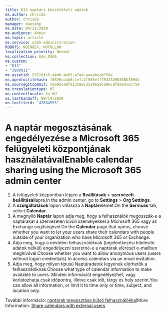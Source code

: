 ```yaml
---
title: 613 naptári közzétételi adatok
ms.author: chrisda
author: chrisda
manager: dansimp
ms.date: 04/21/2020
ms.audience: Admin
ms.topic: article
ms.service: o365-administration
ROBOTS: NOINDEX, NOFOLLOW
localization_priority: Normal
ms.collection: Adm_O365
ms.custom:
- "613"
- "3800011"
ms.assetid: 5372dfc5-e4d8-4e65-a7ad-aaaabccb758e
ms.openlocfilehash: f5676cdab8c1efc2f585e1f75323200358b369db
ms.sourcegitcommit: c6692ce0fa1358ec3529e59ca0ecdfdea4cdc759
ms.translationtype: MT
ms.contentlocale: hu-HU
ms.lasthandoff: 09/14/2020
ms.locfileid: "47684555"
---
```

# <a name="enable-calendar-sharing-using-the-microsoft-365-admin-center"></a><span data-ttu-id="b008a-102">A naptár megosztásának engedélyezése a Microsoft 365 felügyeleti központjának használatával</span><span class="sxs-lookup"><span data-stu-id="b008a-102">Enable calendar sharing using the Microsoft 365 admin center</span></span>

1. <span data-ttu-id="b008a-103">A felügyeleti központban lépjen a **Beállítások**   >   **szervezeti beállításai**lapra.</span><span class="sxs-lookup"><span data-stu-id="b008a-103">In the admin center, go to  **Settings**  >  **Org Settings**.</span></span>
2. <span data-ttu-id="b008a-104">A  **szolgáltatások**  lapon válassza a  **Naptár**elemet.</span><span class="sxs-lookup"><span data-stu-id="b008a-104">On the  **Services**  tab, select  **Calendar**.</span></span>
3. <span data-ttu-id="b008a-105">A megnyíló  **Naptár**  lapon adja meg, hogy a felhasználók megosszák-e a naptárakat a szervezeten kívüli személyekkel a Microsoft 365 vagy az Exchange segítségével.</span><span class="sxs-lookup"><span data-stu-id="b008a-105">On the  **Calendar**  page that opens, choose whether you want to let your users share their calendars with people outside of your organization who have Microsoft 365 or Exchange.</span></span>
4. <span data-ttu-id="b008a-106">Adja meg, hogy a névtelen felhasználóknak (bejelentkezési hitelesítő adatok nélkül) engedélyezni szeretné-e a naptárak elérését e-mailben meghívóval.</span><span class="sxs-lookup"><span data-stu-id="b008a-106">Choose whether you want to allow anonymous users (users without logon credentials) to access calendars via an email invitation.</span></span>
5. <span data-ttu-id="b008a-107">Adja meg, hogy milyen típusú Naptáradatok legyenek elérhetők a felhasználóknak.</span><span class="sxs-lookup"><span data-stu-id="b008a-107">Choose what type of calendar information to make available to users.</span></span> <span data-ttu-id="b008a-108">Minden információt engedélyezhet, vagy korlátozhatja csak időpontra, illetve csak idő, tárgy és hely szerint.</span><span class="sxs-lookup"><span data-stu-id="b008a-108">You can allow all information, or limit it to time only or time, subject, and location only.</span></span>

<span data-ttu-id="b008a-109">További információ: [naptárak megosztása külső felhasználókkal](https://docs.microsoft.com/microsoft-365/admin/manage/share-calendars-with-external-users)</span><span class="sxs-lookup"><span data-stu-id="b008a-109">More Information: [Share calendars with external users](https://docs.microsoft.com/microsoft-365/admin/manage/share-calendars-with-external-users)</span></span>
